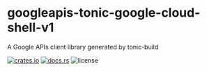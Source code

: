 # googleapis-tonic-google-cloud-shell-v1

A Google APIs client library generated by tonic-build

[![crates.io](https://img.shields.io/crates/v/googleapis-tonic-google-cloud-shell-v1)](https://crates.io/crates/googleapis-tonic-google-cloud-shell-v1)
[![docs.rs](https://img.shields.io/docsrs/googleapis-tonic-google-cloud-shell-v1)](https://docs.rs/googleapis-tonic-google-cloud-shell-v1)
![license](https://img.shields.io/crates/l/googleapis-tonic-google-cloud-shell-v1)
